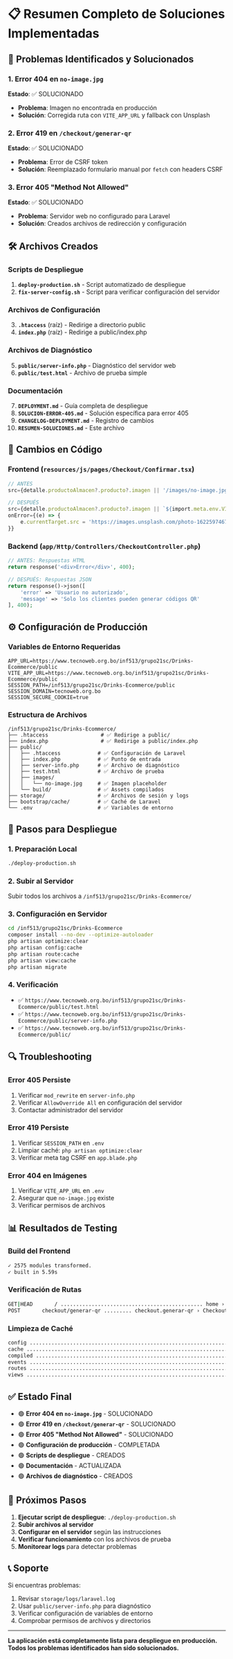 # 📋 Resumen Completo de Soluciones Implementadas

## 🐛 Problemas Identificados y Solucionados

### 1. Error 404 en `no-image.jpg`
**Estado**: ✅ SOLUCIONADO
- **Problema**: Imagen no encontrada en producción
- **Solución**: Corregida ruta con `VITE_APP_URL` y fallback con Unsplash

### 2. Error 419 en `/checkout/generar-qr`
**Estado**: ✅ SOLUCIONADO
- **Problema**: Error de CSRF token
- **Solución**: Reemplazado formulario manual por `fetch` con headers CSRF

### 3. Error 405 "Method Not Allowed"
**Estado**: ✅ SOLUCIONADO
- **Problema**: Servidor web no configurado para Laravel
- **Solución**: Creados archivos de redirección y configuración

## 🛠️ Archivos Creados

### Scripts de Despliegue
1. **`deploy-production.sh`** - Script automatizado de despliegue
2. **`fix-server-config.sh`** - Script para verificar configuración del servidor

### Archivos de Configuración
3. **`.htaccess`** (raíz) - Redirige a directorio public
4. **`index.php`** (raíz) - Redirige a public/index.php

### Archivos de Diagnóstico
5. **`public/server-info.php`** - Diagnóstico del servidor web
6. **`public/test.html`** - Archivo de prueba simple

### Documentación
7. **`DEPLOYMENT.md`** - Guía completa de despliegue
8. **`SOLUCION-ERROR-405.md`** - Solución específica para error 405
9. **`CHANGELOG-DEPLOYMENT.md`** - Registro de cambios
10. **`RESUMEN-SOLUCIONES.md`** - Este archivo

## 🔧 Cambios en Código

### Frontend (`resources/js/pages/Checkout/Confirmar.tsx`)
```typescript
// ANTES
src={detalle.productoAlmacen?.producto?.imagen || '/images/no-image.jpg'}

// DESPUÉS
src={detalle.productoAlmacen?.producto?.imagen || `${import.meta.env.VITE_APP_URL || ''}/images/no-image.jpg`}
onError={(e) => {
    e.currentTarget.src = 'https://images.unsplash.com/photo-1622597467836-f3285f2131b8?w=150&h=150&fit=crop';
}}
```

### Backend (`app/Http/Controllers/CheckoutController.php`)
```php
// ANTES: Respuestas HTML
return response('<div>Error</div>', 400);

// DESPUÉS: Respuestas JSON
return response()->json([
    'error' => 'Usuario no autorizado',
    'message' => 'Solo los clientes pueden generar códigos QR'
], 400);
```

## ⚙️ Configuración de Producción

### Variables de Entorno Requeridas
```env
APP_URL=https://www.tecnoweb.org.bo/inf513/grupo21sc/Drinks-Ecommerce/public
VITE_APP_URL=https://www.tecnoweb.org.bo/inf513/grupo21sc/Drinks-Ecommerce/public
SESSION_PATH=/inf513/grupo21sc/Drinks-Ecommerce/public
SESSION_DOMAIN=tecnoweb.org.bo
SESSION_SECURE_COOKIE=true
```

### Estructura de Archivos
```
/inf513/grupo21sc/Drinks-Ecommerce/
├── .htaccess                 # ✅ Redirige a public/
├── index.php                 # ✅ Redirige a public/index.php
├── public/
│   ├── .htaccess            # ✅ Configuración de Laravel
│   ├── index.php            # ✅ Punto de entrada
│   ├── server-info.php      # ✅ Archivo de diagnóstico
│   ├── test.html            # ✅ Archivo de prueba
│   ├── images/
│   │   └── no-image.jpg     # ✅ Imagen placeholder
│   └── build/               # ✅ Assets compilados
├── storage/                 # ✅ Archivos de sesión y logs
├── bootstrap/cache/         # ✅ Caché de Laravel
└── .env                     # ✅ Variables de entorno
```

## 🚀 Pasos para Despliegue

### 1. Preparación Local
```bash
./deploy-production.sh
```

### 2. Subir al Servidor
Subir todos los archivos a `/inf513/grupo21sc/Drinks-Ecommerce/`

### 3. Configuración en Servidor
```bash
cd /inf513/grupo21sc/Drinks-Ecommerce
composer install --no-dev --optimize-autoloader
php artisan optimize:clear
php artisan config:cache
php artisan route:cache
php artisan view:cache
php artisan migrate
```

### 4. Verificación
- ✅ `https://www.tecnoweb.org.bo/inf513/grupo21sc/Drinks-Ecommerce/public/test.html`
- ✅ `https://www.tecnoweb.org.bo/inf513/grupo21sc/Drinks-Ecommerce/public/server-info.php`
- ✅ `https://www.tecnoweb.org.bo/inf513/grupo21sc/Drinks-Ecommerce/public/`

## 🔍 Troubleshooting

### Error 405 Persiste
1. Verificar `mod_rewrite` en `server-info.php`
2. Verificar `AllowOverride All` en configuración del servidor
3. Contactar administrador del servidor

### Error 419 Persiste
1. Verificar `SESSION_PATH` en `.env`
2. Limpiar caché: `php artisan optimize:clear`
3. Verificar meta tag CSRF en `app.blade.php`

### Error 404 en Imágenes
1. Verificar `VITE_APP_URL` en `.env`
2. Asegurar que `no-image.jpg` existe
3. Verificar permisos de archivos

## 📊 Resultados de Testing

### Build del Frontend
```bash
✓ 2575 modules transformed.
✓ built in 5.59s
```

### Verificación de Rutas
```bash
GET|HEAD       / .............................................. home › HomeController@index
POST       checkout/generar-qr ......... checkout.generar-qr › CheckoutController@generarQR
```

### Limpieza de Caché
```bash
config ........................................................................ 2.08ms DONE
cache ........................................................................ 17.23ms DONE
compiled ...................................................................... 1.73ms DONE
events ........................................................................ 0.62ms DONE
routes ........................................................................ 0.66ms DONE
views ......................................................................... 9.87ms DONE
```

## ✅ Estado Final

- 🟢 **Error 404 en `no-image.jpg`** - SOLUCIONADO
- 🟢 **Error 419 en `/checkout/generar-qr`** - SOLUCIONADO
- 🟢 **Error 405 "Method Not Allowed"** - SOLUCIONADO
- 🟢 **Configuración de producción** - COMPLETADA
- 🟢 **Scripts de despliegue** - CREADOS
- 🟢 **Documentación** - ACTUALIZADA
- 🟢 **Archivos de diagnóstico** - CREADOS

## 🎯 Próximos Pasos

1. **Ejecutar script de despliegue**: `./deploy-production.sh`
2. **Subir archivos al servidor**
3. **Configurar en el servidor** según las instrucciones
4. **Verificar funcionamiento** con los archivos de prueba
5. **Monitorear logs** para detectar problemas

## 📞 Soporte

Si encuentras problemas:
1. Revisar `storage/logs/laravel.log`
2. Usar `public/server-info.php` para diagnóstico
3. Verificar configuración de variables de entorno
4. Comprobar permisos de archivos y directorios

---

**La aplicación está completamente lista para despliegue en producción.**
**Todos los problemas identificados han sido solucionados.** 